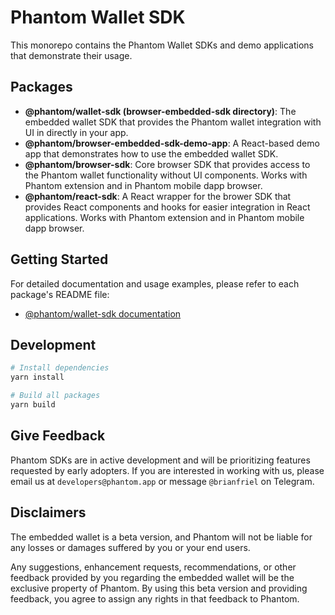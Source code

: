 # Phantom Wallet SDK

This monorepo contains the Phantom Wallet SDKs and demo applications that demonstrate their usage.

## Packages

- **@phantom/wallet-sdk (browser-embedded-sdk directory)**: The embedded wallet SDK that provides the Phantom wallet integration with UI in directly in your app.
- **@phantom/browser-embedded-sdk-demo-app**: A React-based demo app that demonstrates how to use the embedded wallet SDK.
- **@phantom/browser-sdk**: Core browser SDK that provides access to the Phantom wallet functionality without UI components. Works with Phantom extension and in Phantom mobile dapp browser.
- **@phantom/react-sdk**: A React wrapper for the brower SDK that provides React components and hooks for easier integration in React applications. Works with Phantom extension and in Phantom mobile dapp browser.

## Getting Started

For detailed documentation and usage examples, please refer to each package's README file:

- [@phantom/wallet-sdk documentation](./packages/browser-embedded-sdk/README.md)

## Development

```bash
# Install dependencies
yarn install

# Build all packages
yarn build
```

## Give Feedback

Phantom SDKs are in active development and will be prioritizing features requested by early adopters. If you are
interested in working with us, please email us at `developers@phantom.app` or message `@brianfriel` on Telegram.

## Disclaimers

The embedded wallet is a beta version, and Phantom will not be liable for any losses or damages suffered by you or your end users.

Any suggestions, enhancement requests, recommendations, or other feedback provided by you regarding the embedded wallet will be the exclusive property of Phantom. By using this beta version and providing feedback, you agree to assign any rights in that feedback to Phantom.
